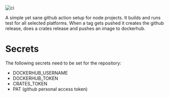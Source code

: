 ![ci](https://github.com/tcurdt/release-rust/workflows/ci/badge.svg?branch=master)

A simple yet sane github action setup for node projects.
It builds and runs test for all selected platforms.
When a tag gets pushed it creates the github release, does a crates release and pushes an image to dockerhub.

# Secrets

The following secrets need to be set for the repository:

- DOCKERHUB_USERNAME
- DOCKERHUB_TOKEN
- CRATES_TOKEN
- PAT (github personal access token)
